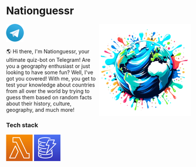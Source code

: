 # Nationguessr

<img align="right" alt="bot_logo" width="250px" src="./docs/logo.png">

[![Bot on Telegram](./docs/static/telegram.svg)](https://t.me/nationguessr_bot)

🌎 Hi there, I'm Nationguessr, your ultimate quiz-bot on Telegram! Are you a geography enthusiast or just looking to 
have some fun? Well, I've got you covered! With me, you get to test your knowledge about countries from all over the 
world by trying to guess them based on random facts about their history, culture, geography, and much more!

### Tech stack

![Lambda](./docs/static/lambda.svg)
![DynamoDB](./docs/static/dynamodb.svg)

